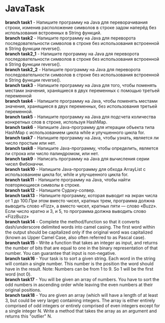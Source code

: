 # JavaTask

**branch task1** - Напишите программу на Java для переворачивания строки, изменив расположение символов в строке задом наперёд без использования встроенных в String функций.   
**branch task2** - Напишите программу на Java для переворота последовательности символов в строке без использования встроенной в String функции reverse().   
**branch task2_1** - Напишите программу на Java для переворота последовательности символов в строке без использования встроенной в String функции reverse().   
**branch task2_2** - Напишите программу на Java для переворота последовательности символов в строке без использования встроенной в String функции reverse().   
**branch task3** - Напишите программу на Java для того, чтобы поменять местами значения, хранящиеся в двух переменных с помощью третьей переменной   
**branch task4** - Напишите программу на Java, чтобы поменять местами значения, хранящиеся в двух переменных, без использования третьей переменной.   
**branch task5** - Напишите программу на Java для подсчета количества конкретных слов в строке, используя HashMap.   
**branch task6** - Напишите Java-программу для итерации объекта типа HashMap с использованием цикла while и улучшенного цикла for.   
**branch task7** - Напишите программу на Java, чтобы узнать, является ли число простым или нет.   
**branch task8** - Напишите Java-программу, чтобы определить, является ли строка или число палиндромом, или нет.   
**branch task9** - Написать программу на Java для вычисления серии чисел Фибоначчи.   
**branch task10** - Напишите Java-программу для обхода ArrayList с использованием цикла for, while и улучшенного цикла for.   
**branch task11** - Напишите программу на Java, чтобы найти повторяющиеся символы в строке.   
**branch task12** - Напишите Судоку-солвер.  
**branch task13** - Напишите программу, которая выводит на экран числа от 1 до 100.При этом вместо чисел, кратных трем, программа должна выводить слово «Fizz», а вместо чисел, кратных пяти — слово «Buzz». Если число кратно и 3, и 5, то программа должна выводить слово «FizzBuzz»   
**branch task14** - Complete the method/function so that it converts dash/underscore delimited words into camel casing. The first word within the output should be capitalized only if the original word was capitalized (known as Upper Camel Case, also often referred to as Pascal case).   
**branch task15** - Write a function that takes an integer as input, and returns the number of bits that are equal to one in the binary representation of that number. You can guarantee that input is non-negative.   
**branch task16** - Your task is to sort a given string. Each word in the string will contain a single number. This number is the position the word should have in the result. Note: Numbers can be from 1 to 9. So 1 will be the first word (not 0).   
**branch task17** - You will be given an array of numbers. You have to sort the odd numbers in ascending order while leaving the even numbers at their original positions.   
**branch task18** - You are given an array (which will have a length of at least 3, but could be very large) containing integers. The array is either entirely comprised of odd integers or entirely comprised of even integers except for a single integer N. Write a method that takes the array as an argument and returns this "outlier" N.   
